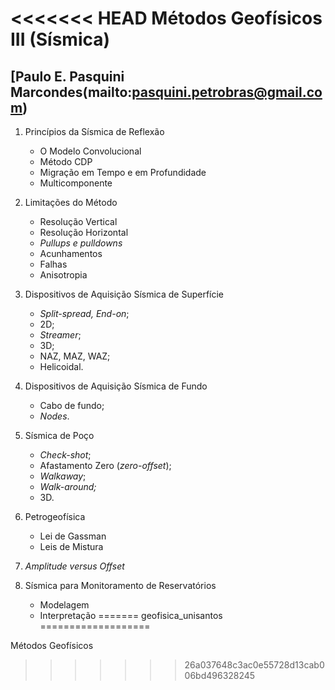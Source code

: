<<<<<<< HEAD
    Métodos Geofísicos III (Sísmica)
===

[Paulo E. Pasquini Marcondes\(mailto:pasquini.petrobras@gmail.com)
---


1.  Princípios da Sísmica de Reflexão

    -   O Modelo Convolucional
    -   Método CDP
    -   Migração em Tempo e em Profundidade
    -   Multicomponente

2.  Limitações do Método

    -   Resolução Vertical
    -   Resolução Horizontal
    -   *Pullups e pulldowns*
    -   Acunhamentos
    -   Falhas
    -   Anisotropia

3.  Dispositivos de Aquisição Sísmica de Superfície

    -   *Split-spread, End-on*;
    -   2D;
    -   *Streamer*;
    -   3D;
    -   NAZ, MAZ, WAZ;
    -   Helicoidal.

4.  Dispositivos de Aquisição Sísmica de Fundo

    -   Cabo de fundo;
    -   *Nodes*.

5.  Sísmica de Poço

    -   *Check-shot*;
    -   Afastamento Zero (*zero-offset*);
    -   *Walkaway*;
    -   *Walk-around;*
    -   3D.

6.  Petrogeofísica

    -   Lei de Gassman
    -   Leis de Mistura

7.  *Amplitude versus Offset*

8.  Sísmica para Monitoramento de Reservatórios

    -   Modelagem
    -   Interpretação
=======
geofisica_unisantos
===================

Métodos Geofísicos
>>>>>>> 26a037648c3ac0e55728d13cab006bd496328245
